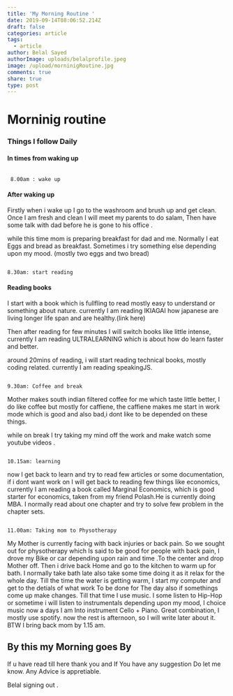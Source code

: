 ```yaml
---
title: 'My Morning Routine '
date: 2019-09-14T08:06:52.214Z
draft: false
categories: article
tags:
  - article
author: Belal Sayed
authorImage: uploads/belalprofile.jpeg
image: /upload/morninigRoutine.jpg
comments: true
share: true
type: post
---
```


# Morninig routine


### Things I follow Daily 

#### In times from waking up


```

 8.00am : wake up 

```

#### After waking up 

Firstly when i wake up I go to the washroom and brush up and get clean. Once I am 
fresh and clean I will meet my parents to do salam, Then have some talk with dad before he is gone to his office .

while this time mom is preparing breakfast for dad and me. Normally I eat Eggs and bread as breakfast. Sometimes i try something else depending upon my mood. (mostly two eggs and two bread) 

```

8.30am: start reading  

```
#### Reading books

I start with a book which is fullfling to read mostly easy to understand or something about nature. currently I am reading IKIAGAI how japanese are living longer life span and are healthy.(link here)

Then after reading for few minutes I will switch books like little intense, currently I am reading ULTRALEARNING which is about how do learn faster and better.

around 20mins of reading, i will start reading technical books, mostly coding related. currently I am reading speakingJS.

```

9.30am: Coffee and break

```

Mother makes south indian filtered coffee for me which taste little better, I do like coffee but mostly for caffiene, the caffiene makes me start in work mode which is good and also bad,i dont like to be depended on these things. 

while on break I try taking my mind off the work and make watch some youtube videos .


```

10.15am: learning 

```

now I get back to learn and try to read few articles or some documentation, if i dont want work on I will get back to reading few things like economics, currently I am reading a book called Marginal Economics, which is good starter for economics, taken from my friend Polash.He is currently doing MBA. I normally read about one chapter and try to solve few problem in the chapter sets.

```

11.00am: Taking mom to Physotherapy

```

My Mother is currently facing with back injuries or back pain. So we sought out for physotherapy which Is said to be good for people with back pain, I drove my Bike or car depending upon rain and time .To the center and drop Mother off. Then i drive back Home and go to the kitchen to warm up for bath. I normally take bath late also take some time doing it as it relax for the whole day.
Till the time the water is getting warm, I start my computer and get to the detials of what work To be done for The day also if somethings come up make changes. Till that time I use music. I some listen to Hip-Hop or sometime i will listen to instrumentals depending upon my mood, I choice music now a days I am Into instrument Cello + Piano. Great combination, I mostly use spotify. now the rest is afternoon, so I will write later about it. BTW I bring back mom by 1.15 am.



## By this my Morning goes By 

If u have read till here thank you and If You have any suggestion Do let me know. Any Advice is appretiable.


Belal signing out .


